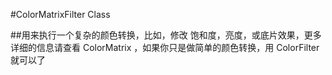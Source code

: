 #ColorMatrixFilter Class

##用来执行一个复杂的颜色转换，比如，修改 饱和度，亮度，或底片效果，更多详细的信息请查看 ColorMatrix ，如果你只是做简单的颜色转换，用 ColorFilter 就可以了